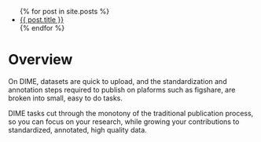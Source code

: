 <ul>
  {% for post in site.posts %}
    <li>
      <a href="{{ post.url | relative_url }}">{{ post.title }}</a>
    </li>
  {% endfor %}
</ul>

# Overview
On DIME, datasets are quick to upload, and the standardization and annotation steps required to
publish on plaforms such as figshare, are broken into small, easy to do tasks. 

DIME tasks cut through the monotony of the traditional publication process, so you can focus on your research, while 
growing your contributions to standardized, annotated, high quality data.